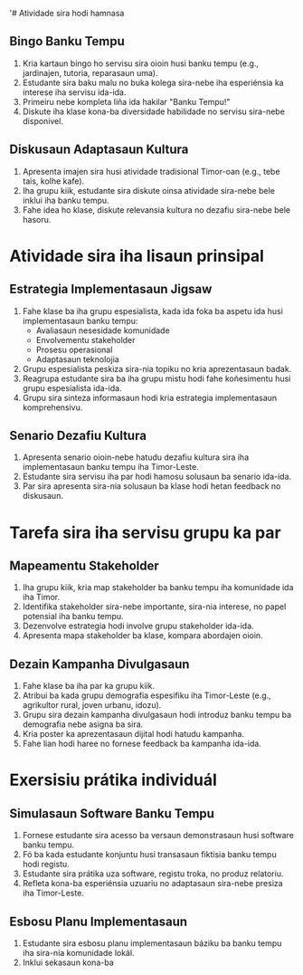 '# Atividade sira hodi hamnasa

## Bingo Banku Tempu

1. Kria kartaun bingo ho servisu sira oioin husi banku tempu (e.g., jardinajen, tutoria, reparasaun uma).
2. Estudante sira baku malu no buka kolega sira-nebe iha esperiénsia ka interese iha servisu ida-ida.
3. Primeiru nebe kompleta liña ida hakilar "Banku Tempu!"
4. Diskute iha klase kona-ba diversidade habilidade no servisu sira-nebe disponivel.

## Diskusaun Adaptasaun Kultura

1. Apresenta imajen sira husi atividade tradisional Timor-oan (e.g., tebe tais, kolhe kafe).
2. Iha grupu kiik, estudante sira diskute oinsa atividade sira-nebe bele inklui iha banku tempu.
3. Fahe idea ho klase, diskute relevansia kultura no dezafiu sira-nebe bele hasoru.

# Atividade sira iha lisaun prinsipal

## Estrategia Implementasaun Jigsaw

1. Fahe klase ba iha grupu espesialista, kada ida foka ba aspetu ida husi implementasaun banku tempu:
   - Avaliasaun nesesidade komunidade
   - Envolvementu stakeholder
   - Prosesu operasional
   - Adaptasaun teknolojia
2. Grupu espesialista peskiza sira-nia topiku no kria aprezentasaun badak.
3. Reagrupa estudante sira ba iha grupu mistu hodi fahe koñesimentu husi grupu espesialista ida-ida.
4. Grupu sira sinteza informasaun hodi kria estrategia implementasaun komprehensivu.

## Senario Dezafiu Kultura

1. Apresenta senario oioin-nebe hatudu dezafiu kultura sira iha implementasaun banku tempu iha Timor-Leste.
2. Estudante sira servisu iha par hodi hamosu solusaun ba senario ida-ida.
3. Par sira apresenta sira-nia solusaun ba klase hodi hetan feedback no diskusaun.

# Tarefa sira iha servisu grupu ka par

## Mapeamentu Stakeholder

1. Iha grupu kiik, kria map stakeholder ba banku tempu iha komunidade ida iha Timor.
2. Identifika stakeholder sira-nebe importante, sira-nia interese, no papel potensial iha banku tempu.
3. Dezenvolve estrategia hodi involve grupu stakeholder ida-ida.
4. Apresenta mapa stakeholder ba klase, kompara abordajen oioin.

## Dezain Kampanha Divulgasaun

1. Fahe klase ba iha par ka grupu kiik.
2. Atribui ba kada grupu demografia espesifiku iha Timor-Leste (e.g., agrikultor rural, joven urbanu, idozu).
3. Grupu sira dezain kampanha divulgasaun hodi introduz banku tempu ba demografia nebe asigna ba sira.
4. Kria poster ka aprezentasaun dijital hodi hatudu kampanha.
5. Fahe lian hodi haree no fornese feedback ba kampanha ida-ida.

# Exersisiu prátika individuál

## Simulasaun Software Banku Tempu

1. Fornese estudante sira acesso ba versaun demonstrasaun husi software banku tempu.
2. Fó ba kada estudante konjuntu husi transasaun fiktisia banku tempu hodi registu.
3. Estudante sira prátika uza software, registu troka, no produz relatoriu.
4. Refleta kona-ba esperiénsia uzuariu no adaptasaun sira-nebe presiza iha Timor-Leste.

## Esbosu Planu Implementasaun

1. Estudante sira esbosu planu implementasaun báziku ba banku tempu iha sira-nia komunidade lokál.
2. Inklui sekasaun kona-ba